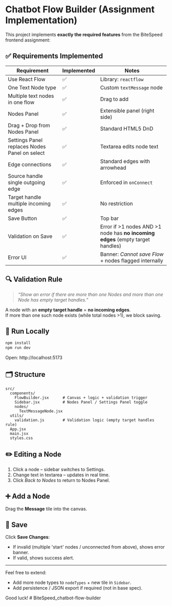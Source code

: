 # Chatbot Flow Builder (Assignment Implementation)

This project implements **exactly the required features** from the BiteSpeed frontend assignment:

## ✅ Requirements Implemented

| Requirement | Implemented | Notes |
|-------------|-------------|-------|
| Use React Flow | ✅ | Library: `reactflow` |
| One Text Node type | ✅ | Custom `textMessage` node |
| Multiple text nodes in one flow | ✅ | Drag to add |
| Nodes Panel | ✅ | Extensible panel (right side) |
| Drag + Drop from Nodes Panel | ✅ | Standard HTML5 DnD |
| Settings Panel replaces Nodes Panel on select | ✅ | Textarea edits node text |
| Edge connections | ✅ | Standard edges with arrowhead |
| Source handle single outgoing edge | ✅ | Enforced in `onConnect` |
| Target handle multiple incoming edges | ✅ | No restriction |
| Save Button | ✅ | Top bar |
| Validation on Save | ✅ | Error if >1 nodes AND >1 node has **no incoming edges** (empty target handles) |
| Error UI | ✅ | Banner: *Cannot save Flow* + nodes flagged internally |

## 🔍 Validation Rule

> *“Show an error if there are more than one Nodes and more than one Node has empty target handles.”*

A node with an **empty target handle** = **no incoming edges**.  
If more than one such node exists (while total nodes >1), we block saving.

## 🚀 Run Locally

```bash
npm install
npm run dev
```

Open: http://localhost:5173

## 🗂 Structure

```
src/
  components/
    FlowBuilder.jsx      # Canvas + logic + validation trigger
    Sidebar.jsx          # Nodes Panel / Settings Panel toggle
    nodes/
      TextMessageNode.jsx
  utils/
    validation.js        # Validation logic (empty target handles rule)
  App.jsx
  main.jsx
  styles.css
```

## ✏️ Editing a Node

1. Click a node – sidebar switches to Settings.
2. Change text in textarea – updates in real time.
3. Click *Back to Nodes* to return to Nodes Panel.

## ➕ Add a Node

Drag the **Message** tile into the canvas.

## 💾 Save

Click **Save Changes**:
- If invalid (multiple 'start' nodes / unconnected from above), shows error banner.
- If valid, shows success alert.

---

Feel free to extend:
- Add more node types to `nodeTypes` + new tile in `Sidebar`.
- Add persistence / JSON export if required (not in base spec).

Good luck! # BiteSpeed_chatbot-flow-builder
